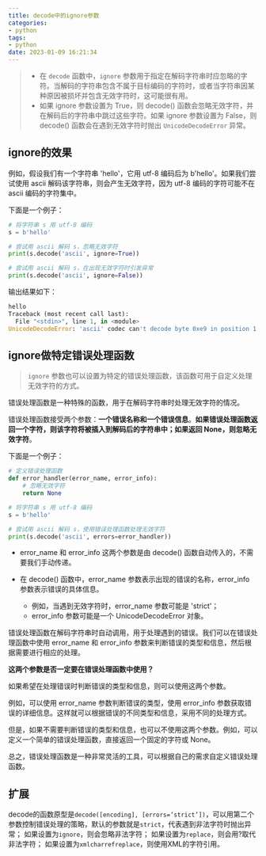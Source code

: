```yaml
---
title: decode中的ignore参数
categories: 
- python
tags:
- python
date: 2023-01-09 16:21:34
---
```


> - 在 `decode` 函数中，`ignore` 参数用于指定在解码字符串时应忽略的字符。当解码的字符串包含不属于目标编码的字符时，或者当字符串因某种原因被损坏并包含无效字符时，这可能很有用。
> - 如果 ignore 参数设置为 True，则 decode() 函数会忽略无效字符，并在解码后的字符串中跳过这些字符。如果 ignore 参数设置为 False，则 decode() 函数会在遇到无效字符时抛出 `UnicodeDecodeError` 异常。

## ignore的效果

例如，假设我们有一个字符串 'hello'，它用 utf-8 编码后为 b'hello'。如果我们尝试使用 ascii 解码该字符串，则会产生无效字符，因为 utf-8 编码的字符可能不在 ascii 编码的字符集中。

下面是一个例子：

```python
# 将字符串 s 用 utf-8 编码
s = b'hello'

# 尝试用 ascii 解码 s，忽略无效字符
print(s.decode('ascii', ignore=True))

# 尝试用 ascii 解码 s，在出现无效字符时引发异常
print(s.decode('ascii', ignore=False))
```

输出结果如下：

```python
hello
Traceback (most recent call last):
  File "<stdin>", line 1, in <module>
UnicodeDecodeError: 'ascii' codec can't decode byte 0xe9 in position 1: ordinal not in range(128)
```

## ignore做特定错误处理函数

> `ignore` 参数也可以设置为特定的错误处理函数，该函数可用于自定义处理无效字符的方式。

错误处理函数是一种特殊的函数，用于在解码字符串时处理无效字符的情况。

错误处理函数接受两个参数：**一个错误名称和一个错误信息**。**如果错误处理函数返回一个字符，则该字符将被插入到解码后的字符串中；如果返回 None，则忽略无效字符**。

下面是一个例子：

```python
# 定义错误处理函数
def error_handler(error_name, error_info):
    # 忽略无效字符
    return None

# 将字符串 s 用 utf-8 编码
s = b'hello'

# 尝试用 ascii 解码 s，使用错误处理函数处理无效字符
print(s.decode('ascii', errors=error_handler))
```

- error_name 和 error_info 这两个参数是由 decode() 函数自动传入的，不需要我们手动传递。

- 在 decode() 函数中，error_name 参数表示出现的错误的名称，error_info 参数表示错误的具体信息。
  - 例如，当遇到无效字符时，error_name 参数可能是 'strict'；
  - error_info 参数可能是一个 UnicodeDecodeError 对象。

错误处理函数在解码字符串时自动调用，用于处理遇到的错误。我们可以在错误处理函数中使用 error_name 和 error_info 参数来判断错误的类型和信息，然后根据需要进行相应的处理。

**这两个参数是否一定要在错误处理函数中使用？**

如果希望在处理错误时判断错误的类型和信息，则可以使用这两个参数。

例如，可以使用 error_name 参数判断错误的类型，使用 error_info 参数获取错误的详细信息。这样就可以根据错误的不同类型和信息，采用不同的处理方式。

但是，如果不需要判断错误的类型和信息，也可以不使用这两个参数。例如，可以定义一个简单的错误处理函数，直接返回一个固定的字符或 None。

总之，错误处理函数是一种非常灵活的工具，可以根据自己的需求自定义错误处理函数。

## 扩展

decode的函数原型是```decode([encoding], [errors=‘strict’])```，可以用第二个参数控制错误处理的策略，默认的参数就是`strict`，代表遇到非法字符时抛出异常；
如果设置为`ignore`，则会忽略非法字符；
如果设置为`replace`，则会用?取代非法字符；
如果设置为`xmlcharrefreplace`，则使用XML的字符引用。



